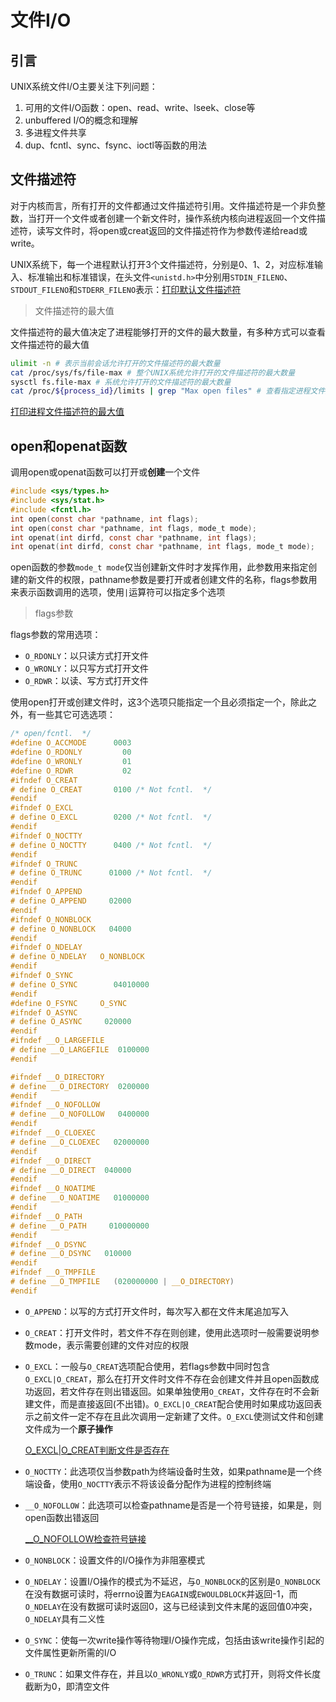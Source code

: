# 文件I/O

## 引言

UNIX系统文件I/O主要关注下列问题：

1. 可用的文件I/O函数：open、read、write、lseek、close等
2. unbuffered I/O的概念和理解
3. 多进程文件共享
4. dup、fcntl、sync、fsync、ioctl等函数的用法

## 文件描述符

对于内核而言，所有打开的文件都通过文件描述符引用。文件描述符是一个非负整数，当打开一个文件或者创建一个新文件时，操作系统内核向进程返回一个文件描述符，读写文件时，将open或creat返回的文件描述符作为参数传递给read或write。

UNIX系统下，每一个进程默认打开3个文件描述符，分别是0、1、2，对应标准输入、标准输出和标准错误，在头文件`<unistd.h>`中分别用`STDIN_FILENO`、`STDOUT_FILENO`和`STDERR_FILENO`表示：[打印默认文件描述符](./src/default_fd.c)

> 文件描述符的最大值

文件描述符的最大值决定了进程能够打开的文件的最大数量，有多种方式可以查看文件描述符的最大值

```bash
ulimit -n # 表示当前会话允许打开的文件描述符的最大数量
cat /proc/sys/fs/file-max # 整个UNIX系统允许打开的文件描述符的最大数量
sysctl fs.file-max # 系统允许打开的文件描述符的最大数量
cat /proc/${process_id}/limits | grep "Max open files" # 查看指定进程文件描述符的最大值
```

[打印进程文件描述符的最大值](./src/max_fd.c)

## open和openat函数

调用open或openat函数可以打开或**创建**一个文件

```c
#include <sys/types.h>
#include <sys/stat.h>
#include <fcntl.h>
int open(const char *pathname, int flags);
int open(const char *pathname, int flags, mode_t mode);
int openat(int dirfd, const char *pathname, int flags);
int openat(int dirfd, const char *pathname, int flags, mode_t mode);
```

open函数的参数`mode_t mode`仅当创建新文件时才发挥作用，此参数用来指定创建的新文件的权限，pathname参数是要打开或者创建文件的名称，flags参数用来表示函数调用的选项，使用`|`运算符可以指定多个选项

> flags参数

flags参数的常用选项：

- `O_RDONLY`：以只读方式打开文件
- `O_WRONLY`：以只写方式打开文件
- `O_RDWR`：以读、写方式打开文件

使用open打开或创建文件时，这3个选项只能指定一个且必须指定一个，除此之外，有一些其它可选选项：

```c
/* open/fcntl.  */
#define O_ACCMODE	   0003
#define O_RDONLY	     00
#define O_WRONLY	     01
#define O_RDWR		     02
#ifndef O_CREAT
# define O_CREAT	   0100	/* Not fcntl.  */
#endif
#ifndef O_EXCL
# define O_EXCL		   0200	/* Not fcntl.  */
#endif
#ifndef O_NOCTTY
# define O_NOCTTY	   0400	/* Not fcntl.  */
#endif
#ifndef O_TRUNC
# define O_TRUNC	  01000	/* Not fcntl.  */
#endif
#ifndef O_APPEND
# define O_APPEND	  02000
#endif
#ifndef O_NONBLOCK
# define O_NONBLOCK	  04000
#endif
#ifndef O_NDELAY
# define O_NDELAY	O_NONBLOCK
#endif
#ifndef O_SYNC
# define O_SYNC	       04010000
#endif
#define O_FSYNC		O_SYNC
#ifndef O_ASYNC
# define O_ASYNC	 020000
#endif
#ifndef __O_LARGEFILE
# define __O_LARGEFILE	0100000
#endif

#ifndef __O_DIRECTORY
# define __O_DIRECTORY	0200000
#endif
#ifndef __O_NOFOLLOW
# define __O_NOFOLLOW	0400000
#endif
#ifndef __O_CLOEXEC
# define __O_CLOEXEC   02000000
#endif
#ifndef __O_DIRECT
# define __O_DIRECT	 040000
#endif
#ifndef __O_NOATIME
# define __O_NOATIME   01000000
#endif
#ifndef __O_PATH
# define __O_PATH     010000000
#endif
#ifndef __O_DSYNC
# define __O_DSYNC	 010000
#endif
#ifndef __O_TMPFILE
# define __O_TMPFILE   (020000000 | __O_DIRECTORY)
#endif
```

- `O_APPEND`：以写的方式打开文件时，每次写入都在文件末尾追加写入

- `O_CREAT`：打开文件时，若文件不存在则创建，使用此选项时一般需要说明参数mode，表示需要创建的文件对应的权限

- `O_EXCL`：一般与`O_CREAT`选项配合使用，若flags参数中同时包含`O_EXCL|O_CREAT`，那么在打开文件时文件不存在会创建文件并且open函数成功返回，若文件存在则出错返回。如果单独使用`O_CREAT`，文件存在时不会新建文件，而是直接返回(不出错)。`O_EXCL|O_CREAT`配合使用时如果成功返回表示之前文件一定不存在且此次调用一定新建了文件。`O_EXCL`使测试文件和创建文件成为一个**原子操作**

  [O_EXCL|O_CREAT判断文件是否存在](./src/O_EXCL_test.c)

- `O_NOCTTY`：此选项仅当参数path为终端设备时生效，如果pathname是一个终端设备，使用`O_NOCTTY`表示不将该设备分配作为进程的控制终端

- `__O_NOFOLLOW`：此选项可以检查pathname是否是一个符号链接，如果是，则open函数出错返回

  [__O_NOFOLLOW检查符号链接](./src/__O_NOFOLLOW_test.c)

- `O_NONBLOCK`：设置文件的I/O操作为非阻塞模式

- `O_NDELAY`：设置I/O操作的模式为不延迟，与`O_NONBLOCK`的区别是`O_NONBLOCK`在没有数据可读时，将errno设置为`EAGAIN`或`EWOULDBLOCK`并返回-1，而`O_NDELAY`在没有数据可读时返回0，这与已经读到文件末尾的返回值0冲突，`O_NDELAY`具有二义性

- `O_SYNC`：使每一次write操作等待物理I/O操作完成，包括由该write操作引起的文件属性更新所需的I/O

- `O_TRUNC`：如果文件存在，并且以`O_WRONLY`或`O_RDWR`方式打开，则将文件长度截断为0，即清空文件



